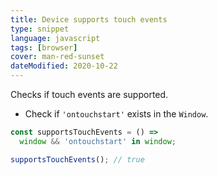 ```yaml
---
title: Device supports touch events
type: snippet
language: javascript
tags: [browser]
cover: man-red-sunset
dateModified: 2020-10-22
---
```


Checks if touch events are supported.

- Check if `'ontouchstart'` exists in the `Window`.

```js
const supportsTouchEvents = () =>
  window && 'ontouchstart' in window;
```

```js
supportsTouchEvents(); // true
```
